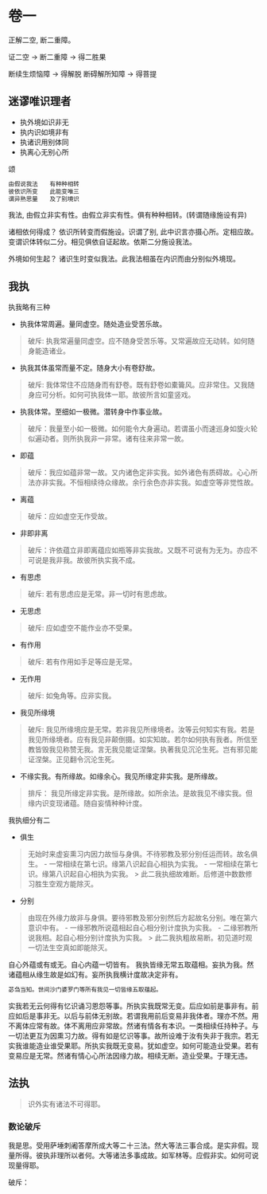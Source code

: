 # 卷一

正解二空, 断二重障。

证二空 -> 断二重障 -> 得二胜果 

断续生烦恼障 -> 得解脱
断碍解所知障 -> 得菩提

## 迷谬唯识理者
- 执外境如识非无
- 执内识如境非有
- 执诸识用别体同
- 执离心无别心所

颂

```txt
由假说我法　　有种种相转
彼依识所变　　此能变唯三   
谓异熟思量　　及了别境识
```

我法, 由假立非实有性。由假立非实有性。俱有种种相转。(转谓随缘施设有异)

诸相依何得成？
依识所转变而假施设。识谓了别, 此中识言亦摄心所。定相应故。变谓识体转似二分。相见俱依自证起故。依斯二分施设我法。

外境如何生起？
诸识生时变似我法。此我法相虽在内识而由分别似外境现。

## 我执

执我略有三种
- 执我体常周遍。量同虚空。随处造业受苦乐故。
> 破斥: 执我常遍量同虚空。应不随身受苦乐等。又常遍故应无动转。如何随身能造诸业。
- 执我其体虽常而量不定。随身大小有卷舒故。
> 破斥: 我体常住不应随身而有舒卷。既有舒卷如橐籥风。应非常住。又我随身应可分析。如何可执我体一耶。故彼所言如童竖戏。
- 执我体常。至细如一极微。潜转身中作事业故。
> 破斥：我量至小如一极微。如何能令大身遍动。若谓虽小而速巡身如旋火轮似遍动者。则所执我非一非常。诸有往来非常一故。

- 即蕴
> 破斥：我应如蕴非常一故。又内诸色定非实我。如外诸色有质碍故。心心所法亦非实我。不恒相续待众缘故。余行余色亦非实我。如虚空等非觉性故。
- 离蕴
> 破斥：应如虚空无作受故。
- 非即非离
> 破斥：许依蕴立非即离蕴应如瓶等非实我故。又既不可说有为无为。亦应不可说是我非我。故彼所执实我不成。

- 有思虑
> 破斥: 若有思虑应是无常。非一切时有思虑故。
- 无思虑
> 破斥: 应如虚空不能作业亦不受果。

- 有作用
> 破斥: 若有作用如手足等应是无常。
- 无作用
> 破斥: 如兔角等。应非实我。

- 我见所缘境
> 破斥: 我见所缘境应是无常。若非我见所缘境者。汝等云何知实有我。若是我见所缘境者。应有我见非颠倒摄。如实知故。若尔如何执有我者。所信至教皆毁我见称赞无我。言无我见能证涅槃。执著我见沉沦生死。岂有邪见能证涅槃。正见翻令沉沦生死。

- 不缘实我。有所缘故。如缘余心。我见所缘定非实我。是所缘故。
> 排斥： 我见所缘定非实我。是所缘故。如所余法。是故我见不缘实我。但缘内识变现诸蕴。随自妄情种种计度。

我执细分有二
- 俱生
> 无始时来虚妄熏习内因力故恒与身俱。不待邪教及邪分别任运而转。故名俱生。
    - 一常相续在第七识。缘第八识起自心相执为实我。
    - 一常相续在第七识。缘第八识起自心相执为实我。
    > 此二我执细故难断。后修道中数数修习胜生空观方能除灭。
- 分别
> 由现在外缘力故非与身俱。要待邪教及邪分别然后方起故名分别。唯在第六意识中有。
    - 一缘邪教所说蕴相起自心相分别计度执为实我。
    - 二缘邪教所说我相。起自心相分别计度执为实我。
    > 此二我执粗故易断。初见道时观一切法生空真如即能除灭。

自心外蕴或有或无。自心内蕴一切皆有。
我执皆缘无常五取蕴相。妄执为我。然诸蕴相从缘生故是如幻有。妄所执我横计度故决定非有。

```txt
苾刍当知。世间沙门婆罗门等所有我见一切皆缘五取蕴起。
```

实我若无云何得有忆识诵习恩怨等事。所执实我既常无变。后应如前是事非有。前应如后是事非无。以后与前体无别故。若谓我用前后变易非我体者。理亦不然。用不离体应常有故。体不离用应非常故。然诸有情各有本识。一类相续任持种子。与一切法更互为因熏习力故。得有如是忆识等事。故所设难于汝有失非于我宗。若无实我谁能造业谁受果耶。所执实我既无变易。犹如虚空。如何可能造业受果。若有变易应是无常。然诸有情心心所法因缘力故。相续无断。造业受果。于理无违。

## 法执
> 识外实有诸法不可得耶。

<!-- TODO： 数论学习 -->
### 数论破斥

我是思。受用萨埵刺阇答摩所成大等二十三法。然大等法三事合成。是实非假。现量所得。彼执非理所以者何。大等诸法多事成故。如军林等。应假非实。如何可说现量得耶。

破斥：



